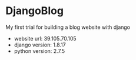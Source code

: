 # DjangoBlog #
My first trial for building a blog website with django
+ website url:    39.105.70.105
+ django version: 1.8.17
+ python version: 2.7.5
